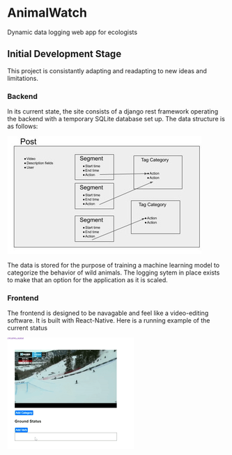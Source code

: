 # AnimalWatch
Dynamic data logging web app for ecologists

## Initial Development Stage 
This project is consistantly adapting and readapting to new ideas and limitations.
### Backend
In its current state, the site consists of a django rest 
framework operating the backend with a temporary SQLite database set up. The data structure is as follows:

![text](https://github.com/SamTabbutt/AnimalWatch/blob/master/misc/DataStruct.jpg)

The data is stored for the purpose of training a machine learning model to categorize the behavior of wild animals. The logging sytem in place exists to make that an option for the application as it is scaled. 

### Frontend
The frontend is designed to be navagable and feel like a video-editing software. It is built with React-Native. Here is a running example of the current status

![text](https://github.com/SamTabbutt/AnimalWatch/blob/master/misc/frontend.gif)
